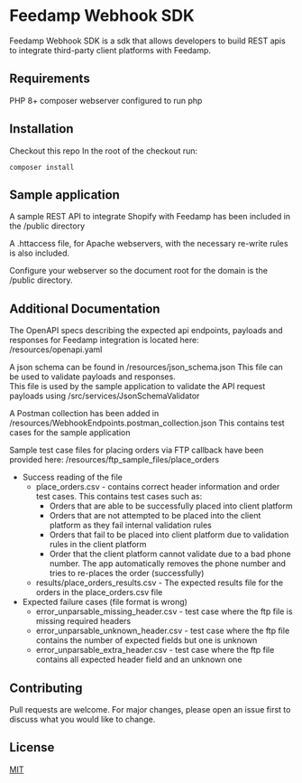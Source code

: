 # Feedamp Webhook SDK
Feedamp Webhook SDK is a sdk that allows developers to build REST apis to integrate third-party client platforms with Feedamp.


## Requirements
PHP 8+
composer
webserver configured to run php

## Installation
Checkout this repo
In the root of the checkout run:  
```
composer install
```

## Sample application
A sample REST API to integrate Shopify with Feedamp has been included in the /public directory

A .httaccess file, for Apache webservers, with the necessary re-write rules is also included.

Configure your webserver so the document root for the domain is the /public directory.

## Additional Documentation
The OpenAPI specs describing the expected api endpoints, payloads and responses for Feedamp integration is located here: 
/resources/openapi.yaml

A json schema can be found in /resources/json_schema.json  This file can be used to validate payloads and responses.  
This file is used by the sample application to validate the API request payloads using /src/services/JsonSchemaValidator   

A Postman collection has been added in /resources/WebhookEndpoints.postman_collection.json  This contains test cases for 
the sample application

Sample test case files for placing orders via FTP callback have been provided here: 
/resources/ftp_sample_files/place_orders

- Success reading of the file
  - place_orders.csv - contains correct header information and order test cases. This contains test cases such as: 
    - Orders that are able to be successfully placed into client platform
    - Orders that are not attempted to be placed into the client platform as they fail internal validation rules
    - Orders that fail to be placed into client platform due to validation rules in the client platform
    - Order that the client platform cannot validate due to a bad phone number. The app automatically removes the phone 
      number and tries to re-places the order (successfully)
  - results/place_orders_results.csv - The expected results file for the orders in the place_orders.csv file
- Expected failure cases (file format is wrong)
  - error_unparsable_missing_header.csv - test case where the ftp file is missing required headers
  - error_unparsable_unknown_header.csv - test case where the ftp file contains the number of expected fields but one is unknown
  - error_unparsable_extra_header.csv - test case where the ftp file contains all expected header field and an unknown one
  
## Contributing

Pull requests are welcome. For major changes, please open an issue first
to discuss what you would like to change.

## License

[MIT](https://choosealicense.com/licenses/mit/)
